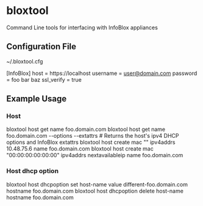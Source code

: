# bloxtool
Command Line tools for interfacing with InfoBlox appliances

## Configuration File
~/.bloxtool.cfg

[InfoBlox]
host = https://localhost
username = user@domain.com
password = foo bar baz
ssl_verify = true

## Example Usage
### Host
bloxtool host get name foo.domain.com
bloxtool host get name foo.domain.com --options --extattrs  # Returns the host's ipv4 DHCP options and InfoBlox extattrs
bloxtool host create mac "" ipv4addrs 10.48.75.6 name foo.domain.com
bloxtool host create mac "00:00:00:00:00:00" ipv4addrs nextavailableip name foo.domain.com
### Host dhcp option
bloxtool host dhcpoption set host-name value different-foo.domain.com hostname foo.domain.com
bloxtool host dhcpoption delete host-name hostname foo.domain.com
